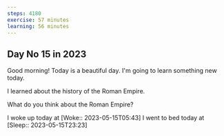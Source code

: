 ```yaml
---
steps: 4180
exercise: 57 minutes
learning: 56 minutes
---
```

## Day No 15 in 2023
Good morning! Today is a beautiful day.
I'm going to learn something new today.

I learned about the history of the Roman Empire.

What do you think about the Roman Empire?

I woke up today at [Woke:: 2023-05-15T05:43]
I went to bed today at [Sleep:: 2023-05-15T23:23]
